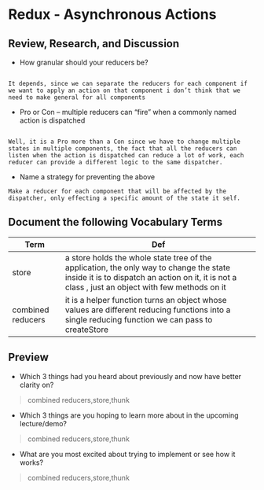 # Redux - Asynchronous Actions

## Review, Research, and Discussion

- How granular should your reducers be?

```

It depends, since we can separate the reducers for each component if we want to apply an action on that component i don’t think that we need to make general for all components

```

- Pro or Con – multiple reducers can “fire” when a commonly named action is dispatched

```

Well, it is a Pro more than a Con since we have to change multiple states in multiple components, the fact that all the reducers can listen when the action is dispatched can reduce a lot of work, each reducer can provide a different logic to the same dispatcher.

```
- Name a strategy for preventing the above

```
Make a reducer for each component that will be affected by the dispatcher, only effecting a specific amount of the state it self.

```



## Document the following Vocabulary Terms

**Term** | **Def**
------------ | -------------
 store |  a store holds the whole state tree of the application, the only way to change the state inside it is to dispatch an action on it, it is not a class , just an object with few methods on it
 combined reducers | it is a helper function turns an object whose values are different reducing functions into a single reducing function we can pass to createStore



## Preview

- Which 3 things had you heard about previously and now have better clarity on?
> combined reducers,store,thunk

- Which 3 things are you hoping to learn more about in the upcoming lecture/demo?
> combined reducers,store,thunk

- What are you most excited about trying to implement or see how it works?
> combined reducers,store,thunk

